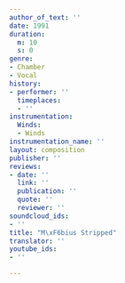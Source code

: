 ```yaml
---
author_of_text: ''
date: 1991
duration:
  m: 10
  s: 0
genre:
- Chamber
- Vocal
history:
- performer: ''
  timeplaces:
  - ''
instrumentation:
  Winds:
  - Winds
instrumentation_name: ''
layout: composition
publisher: ''
reviews:
- date: ''
  link: ''
  publication: ''
  quote: ''
  reviewer: ''
soundcloud_ids:
- ''
title: "M\xF6bius Stripped"
translator: ''
youtube_ids:
- ''

---
```


